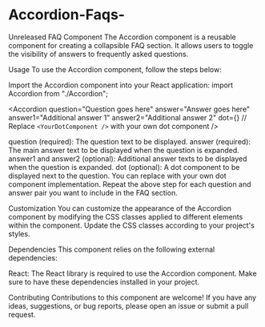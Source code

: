 # Accordion-Faqs-
Unreleased FAQ Component
The Accordion component is a reusable component for creating a collapsible FAQ section. It allows users to toggle the visibility of answers to frequently asked questions.

Usage
To use the Accordion component, follow the steps below:

Import the Accordion component into your React application: import Accordion from "./Accordion";

<Accordion
  question="Question goes here"
  answer="Answer goes here"
  answer1="Additional answer 1"
  answer2="Additional answer 2"
  dot={<YourDotComponent />} // Replace `<YourDotComponent />` with your own dot component
/>

question (required): The question text to be displayed.
answer (required): The main answer text to be displayed when the question is expanded.
answer1 and answer2 (optional): Additional answer texts to be displayed when the question is expanded.
dot (optional): A dot component to be displayed next to the question. You can replace <YourDotComponent /> with your own dot component implementation.
Repeat the above step for each question and answer pair you want to include in the FAQ section.

Customization
You can customize the appearance of the Accordion component by modifying the CSS classes applied to different elements within the component. Update the CSS classes according to your project's styles.

Dependencies
This component relies on the following external dependencies:

React: The React library is required to use the Accordion component.
Make sure to have these dependencies installed in your project.

Contributing
Contributions to this component are welcome! If you have any ideas, suggestions, or bug reports, please open an issue or submit a pull request.
